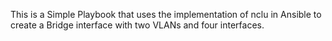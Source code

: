This is a Simple Playbook that uses the implementation of nclu in Ansible to create a Bridge interface with two VLANs and four interfaces.
